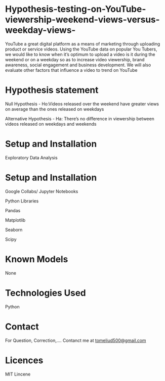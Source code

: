 # Hypothesis-testing-on-YouTube-viewership-weekend-views-versus-weekday-views-
YouTube a great digital platform as a means of marketing through uploading product or service videos. Using the YouTube data on popular You Tubers, we would like to know when it’s optimum to upload a video is it during the weekend or on a weekday so as to increase video viewership, brand awareness, social engagement and business development. We will also evaluate other factors that influence a video to trend on YouTube 
# Hypothesis statement

Null Hypothesis - Ho:Videos released over the weekend have greater views on average than the ones released on weekdays

Alternative Hypothesis - Ha: There’s no difference in viewership between videos released on weekdays and weekends
# Setup and Installation
Exploratory Data Analysis

# Setup and Installation
Google Collabs/ Jupyter Notebooks

Python Libraries

Pandas

Matplotlib

Seaborn

Scipy

# Known Models
None

# Technologies Used
Python

# Contact
For Question, Correction,.... Contanct me at tomeliud500@gmail.com

# Licences 
MIT Lincene
